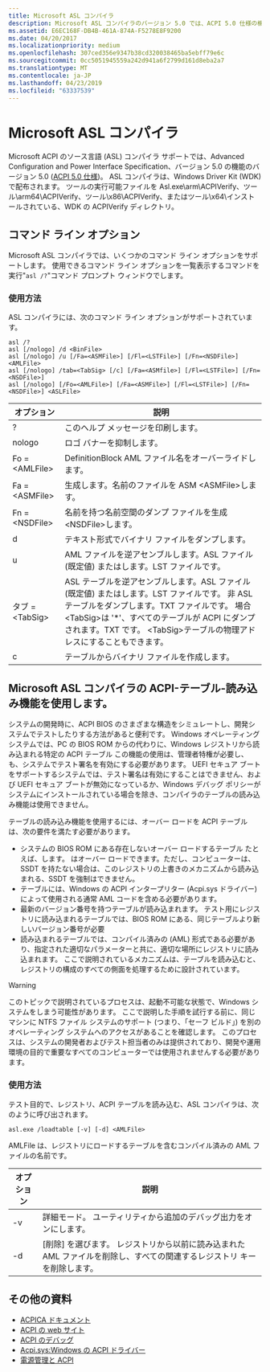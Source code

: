 ```yaml
---
title: Microsoft ASL コンパイラ
description: Microsoft ASL コンパイラのバージョン 5.0 では、ACPI 5.0 仕様の機能をサポートします。
ms.assetid: E6EC168F-DB4B-461A-874A-F5278E8F9200
ms.date: 04/20/2017
ms.localizationpriority: medium
ms.openlocfilehash: 307ced356e9347b38cd320038465ba5ebff79e6c
ms.sourcegitcommit: 0cc5051945559a242d941a6f2799d161d8eba2a7
ms.translationtype: MT
ms.contentlocale: ja-JP
ms.lasthandoff: 04/23/2019
ms.locfileid: "63337539"
---
```

# <a name="microsoft-asl-compiler"></a>Microsoft ASL コンパイラ


Microsoft ACPI のソース言語 (ASL) コンパイラ サポートでは、Advanced Configuration and Power Interface Specification、バージョン 5.0 の機能のバージョン 5.0 ([ACPI 5.0 仕様](https://www.uefi.org/specifications))。 ASL コンパイラは、Windows Driver Kit (WDK) で配布されます。 ツールの実行可能ファイルを Asl.exe\\arm\\ACPIVerify、ツール\\arm64\\ACPIVerify、ツール\\x86\\ACPIVerify、またはツール\\x64\\インストールされている、WDK の ACPIVerify ディレクトリ。

## <a name="command-line-options"></a>コマンド ライン オプション


Microsoft ASL コンパイラでは、いくつかのコマンド ライン オプションをサポートします。 使用できるコマンド ライン オプションを一覧表示するコマンドを実行"`asl /?`"コマンド プロンプト ウィンドウでします。

### <a name="usage"></a>使用方法

ASL コンパイラには、次のコマンド ライン オプションがサポートされています。

```console
asl /?
asl [/nologo] /d <BinFile>
asl [/nologo] /u [/Fa=<ASMFile>] [/Fl=<LSTFile>] [/Fn=<NSDFile>] <AMLFile>
asl [/nologo] /tab=<TabSig> [/c] [/Fa=<ASMfile>] [/Fl=<LSTFile>] [/Fn=<NSDFile>]
asl [/nologo] [/Fo=<AMLFile>] [/Fa=<ASMFile>] [/Fl=<LSTFile>] [/Fn=<NSDFile>] <ASLFile>
```

| オプション             | 説明                                                                   |
|--------------------|-------------------------------------------------------------------------------|
| ?                  | このヘルプ メッセージを印刷します。                                                      |
| nologo             | ロゴ バナーを抑制します。                                                     |
| Fo =&lt;AMLFile&gt; | DefinitionBlock AML ファイル名をオーバーライドします。                            |
| Fa =&lt;ASMFile&gt; | 生成します。名前のファイルを ASM &lt;ASMFile&gt;します。                           |
| Fn =&lt;NSDFile&gt; | 名前を持つ名前空間のダンプ ファイルを生成&lt;NSDFile&gt;します。                 |
| d                  | テキスト形式でバイナリ ファイルをダンプします。                                            |
| u                  | AML ファイルを逆アセンブルします。ASL ファイル (既定値) またはします。LST ファイルです。               |
| タブ =&lt;TabSig&gt; | ASL テーブルを逆アセンブルします。ASL ファイル (既定値) またはします。LST ファイルです。 非 ASL テーブルをダンプします。TXT ファイルです。 場合&lt;TabSig&gt;は '\*'、すべてのテーブルが ACPI にダンプされます。TXT です。 &lt;TabSig&gt;テーブルの物理アドレスにすることもできます。 |
| c                  | テーブルからバイナリ ファイルを作成します。                                              |

 
## <a name="using-the-microsoft-asl-compilers-acpi-table-load-feature"></a>Microsoft ASL コンパイラの ACPI-テーブル-読み込み機能を使用します。

システムの開発時に、ACPI BIOS のさまざまな構造をシミュレートし、開発システムでテストしたりする方法があると便利です。 Windows オペレーティング システムでは、PC の BIOS ROM からの代わりに、Windows レジストリから読み込まれる特定の ACPI テーブル この機能の使用は、管理者特権が必要し、も、システムでテスト署名を有効にする必要があります。 UEFI セキュア ブートをサポートするシステムでは、テスト署名は有効にすることはできません、および UEFI セキュア ブートが無効になっているか、Windows デバッグ ポリシーがシステムにインストールされている場合を除き、コンパイラのテーブルの読み込み機能は使用できません。

テーブルの読み込み機能を使用するには、オーバー ロードを ACPI テーブルは、次の要件を満たす必要があります。

-   システムの BIOS ROM にある存在しないオーバー ロードするテーブル たとえば、します。 はオーバー ロードできます。ただし、コンピューターは、SSDT を持たない場合は、このレジストリの上書きのメカニズムから読み込まれる、SSDT を強制はできません。
-   テーブルには、Windows の ACPI インタープリター (Acpi.sys ドライバー) によって使用される通常 AML コードを含める必要があります。
-   最新のバージョン番号を持つテーブルが読み込まれます。 テスト用にレジストリに読み込まれるテーブルでは、BIOS ROM にある、同じテーブルより新しいバージョン番号が必要
-   読み込まれるテーブルでは、コンパイル済みの (AML) 形式である必要があり、指定された適切なパラメーターと共に、適切な場所にレジストリに読み込まれます。 ここで説明されているメカニズムは、テーブルを読み込むと、レジストリの構成のすべての側面を処理するために設計されています。

> [!WARNING]
> このトピックで説明されているプロセスは、起動不可能な状態で、Windows システムをしまう可能性があります。 ここで説明した手順を試行する前に、同じマシンに NTFS ファイル システムのサポート (つまり、「セーフ ビルド」) を別のオペレーティング システムへのアクセスがあることを確認します。 このプロセスは、システムの開発者およびテスト担当者のみは提供されており、開発や運用環境の目的で重要なすべてのコンピューターでは使用されませんする必要があります。


### <a name="usage"></a>使用方法

テスト目的で、レジストリ、ACPI テーブルを読み込む、ASL コンパイラは、次のように呼び出されます。

```console
asl.exe /loadtable [-v] [-d] <AMLFile>
```

AMLFile は、レジストリにロードするテーブルを含むコンパイル済みの AML ファイルの名前です。

| オプション  | 説明                                                                                              |
|---------|----------------------------------------------------------------------------------------------------------|
| -v      | 詳細モード。 ユーティリティから追加のデバッグ出力をオンにします。                                          |
| -d      | [削除] を選びます。 レジストリから以前に読み込まれた AML ファイルを削除し、すべての関連するレジストリ キーを削除します。|


## <a name="additional-resources"></a>その他の資料

-   [ACPICA ドキュメント](https://acpica.org/documentation/)
-   [ACPI の web サイト](https://www.uefi.org/specifications/)
-   [ACPI のデバッグ](https://msdn.microsoft.com/library/windows/hardware/ff537808)
-   [Acpi.sys:Windows の ACPI ドライバー](https://msdn.microsoft.com/library/windows/hardware/ff540493)
-   [電源管理と ACPI](https://msdn.microsoft.com/library/windows/hardware/dn614610)

